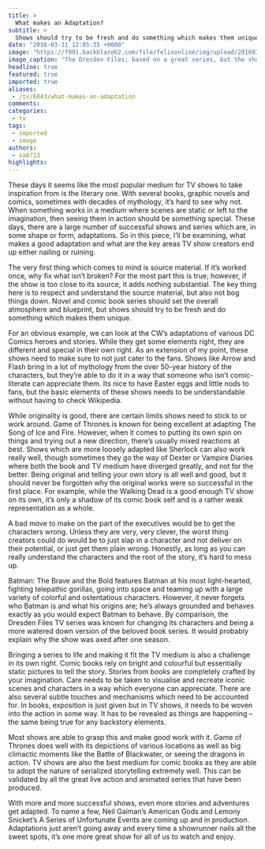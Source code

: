 ```yaml
---
title: >
  What makes an Adaptation?
subtitle: >
  Shows should try to be fresh and do something which makes them unique
date: "2016-03-11 12:05:35 +0000"
image: "https://f001.backblazeb2.com/file/felixonline/img/upload/201603111205-felix-the-dresden-files-53f246f8a6b03.jpg"
image_caption: "The Dresden Files; based on a great series, but the show missed the mark. "
headline: true
featured: true
imported: true
aliases:
 - /tv/6043/what-makes-an-adaptation
comments:
categories:
 - tv
tags:
 - imported
 - image
authors:
 - sa8713
highlights:
---
```


These days it seems like the most popular medium for TV shows to take inspiration from is the literary one. With several books, graphic novels and comics, sometimes with decades of mythology, it’s hard to see why not. When something works in a medium where scenes are static or left to the imagination, then seeing them in action should be something special. These days, there are a large number of successful shows and series which are, in some shape or form, adaptations. So in this piece, I’ll be examining, what makes a good adaptation and what are the key areas TV show creators end up either nailing or ruining.

The very first thing which comes to mind is source material. If it’s worked once, why fix what isn’t broken? For the most part this is true; however, if the show is too close to its source, it adds nothing substantial. The key thing here is to respect and understand the source material, but also not bog things down. Novel and comic book series should set the overall atmosphere and blueprint, but shows should try to be fresh and do something which makes them unique.

For an obvious example, we can look at the CW’s adaptations of various DC Comics heroes and stories. While they get some elements right, they are different and special in their own right. As an extension of my point, these shows need to make sure to not just cater to the fans. Shows like Arrow and Flash bring in a lot of mythology from the over 50-year history of the characters, but they’re able to do it in a way that someone who isn’t comic-literate can appreciate them. Its nice to have Easter eggs and little nods to fans, but the basic elements of these shows needs to be understandable without having to check Wikipedia.

While originality is good, there are certain limits shows need to stick to or work around. Game of Thrones is known for being excellent at adapting The Song of Ice and Fire. However, when it comes to putting its own spin on things and trying out a new direction, there’s usually mixed reactions at best. Shows which are more loosely adapted like Sherlock can also work really well, though sometimes they go the way of Dexter or Vampire Diaries where both the book and TV medium have diverged greatly, and not for the better. Being original and telling your own story is all well and good, but it should never be forgotten why the original works were so successful in the first place. For example, while the Walking Dead is a good enough TV show on its own, it’s only a shadow of its comic book self and is a rather weak representation as a whole.

A bad move to make on the part of the executives would be to get the characters wrong. Unless they are very, very clever, the worst thing creators could do would be to just slap in a character and not deliver on their potential,  or just get them plain wrong. Honestly, as long as you can really understand the characters and the root of the story, it’s hard to mess up.

Batman: The Brave and the Bold features Batman at his most light-hearted, fighting telepathic gorillas, going into space and teaming up with a large variety of colorful and ostentatious characters. However, it never forgets who Batman is and what his origins are; he’s always grounded and behaves exactly as you would expect Batman to behave. By comparison, the Dresden Files TV series was known for changing its characters and being a more watered down version of the beloved book series. It would probably explain why the show was axed after one season.

Bringing a series to life and making it fit the TV medium is also a challenge in its own right. Comic books rely on bright and colourful but essentially static pictures to tell the story. Stories from books are completely crafted by your imagination. Care needs to be taken to visualise and recreate iconic scenes and characters in a way which everyone can appreciate. There are also several subtle touches and mechanisms which need to be accounted for. In books, exposition is just given but in TV shows, it needs to be woven into the action in some way. It has to be revealed as things are happening – the same being true for any backstory elements.

Most shows are able to grasp this and make good work with it. Game of Thrones does well with its depictions of various locations as well as big climactic moments like the Battle of Blackwater, or seeing the dragons in action. TV shows are also the best medium for comic books as they are able to adopt the nature of serialized storytelling extremely well. This can be validated by all the great live action and animated series that have been produced.

With more and more successful shows, even more stories and adventures get adapted. To name a few, Neil Gaiman’s American Gods and Lemony Snicket’s A Series of Unfortunate Events are coming up and in production. Adaptations just aren’t going away and every time a showrunner nails all the sweet spots, it’s one more great show for all of us to watch and enjoy.
